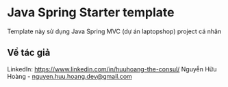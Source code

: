 # Java Spring Starter template

Template này sử dụng Java Spring MVC (dự án laptopshop) project cá nhân

## Về tác giả

LinkedIn: https://www.linkedin.com/in/huuhoang-the-consul/
Nguyễn Hữu Hoàng - nguyen.huu.hoang.dev@gmail.com
